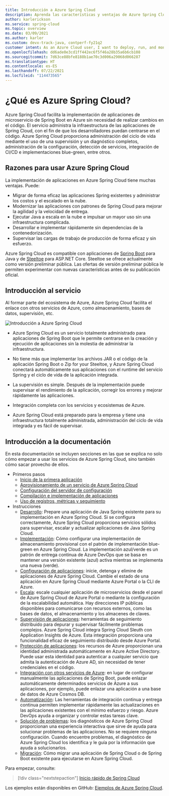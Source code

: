 ```yaml
---
title: Introducción a Azure Spring Cloud
description: Aprenda las características y ventajas de Azure Spring Cloud para implementar y administrar aplicaciones Java Spring en Azure.
author: karlerickson
ms.service: spring-cloud
ms.topic: overview
ms.date: 03/09/2021
ms.author: karler
ms.custom: devx-track-java, contperf-fy21q2
customer intent: As an Azure Cloud user, I want to deploy, run, and monitor Spring Boot microservices.
ms.openlocfilehash: dd6ade0e3cd1ff442ec6f5f46a28b35a6b6cb108
ms.sourcegitcommit: 7d63ce88bfe8188b1ae70c3d006a29068d066287
ms.translationtype: HT
ms.contentlocale: es-ES
ms.lasthandoff: 07/22/2021
ms.locfileid: "114473565"
---
```

# <a name="what-is-azure-spring-cloud"></a>¿Qué es Azure Spring Cloud?

Azure Spring Cloud facilita la implementación de aplicaciones de microservicio de Spring Boot en Azure sin necesidad de realizar cambios en el código.  El servicio administra la infraestructura de las aplicaciones de Spring Cloud, con el fin de que los desarrolladores puedan centrarse en el código.  Azure Spring Cloud proporciona administración del ciclo de vida mediante el uso de una supervisión y un diagnóstico completos, administración de la configuración, detección de servicios, integración de CI/CD e implementaciones blue-green, entre otros.

## <a name="why-use-azure-spring-cloud"></a>Razones para usar Azure Spring Cloud

La implementación de aplicaciones en Azure Spring Cloud tiene muchas ventajas.  Puede:
* Migrar de forma eficaz las aplicaciones Spring existentes y administrar los costos y el escalado en la nube.
* Modernizar las aplicaciones con patrones de Spring Cloud para mejorar la agilidad y la velocidad de entrega.
* Ejecutar Java a escala en la nube e impulsar un mayor uso sin una infraestructura complicada.
* Desarrollar e implementar rápidamente sin dependencias de la contenedorización.
* Supervisar las cargas de trabajo de producción de forma eficaz y sin esfuerzo.

Azure Spring Cloud es compatible con aplicaciones de [Spring Boot](https://spring.io/projects/spring-boot) para Java y de [Steeltoe](https://steeltoe.io/) para ASP.NET Core. Steeltoe se ofrece actualmente como versión preliminar pública. Las ofertas de versión preliminar pública le permiten experimentar con nuevas características antes de su publicación oficial.

## <a name="service-overview"></a>Introducción al servicio

Al formar parte del ecosistema de Azure, Azure Spring Cloud facilita el enlace con otros servicios de Azure, como almacenamiento, bases de datos, supervisión, etc.  

  ![Introducción a Azure Spring Cloud](media/spring-cloud-principles/azure-spring-cloud-overview.png)

* Azure Spring Cloud es un servicio totalmente administrado para aplicaciones de Spring Boot que le permite centrarse en la creación y ejecución de aplicaciones sin la molestia de administrar la infraestructura.

* No tiene más que implementar los archivos JAR o el código de la aplicación Spring Boot o Zip for your Steeltoe, y Azure Spring Cloud conectará automáticamente sus aplicaciones con el runtime del servicio Spring y el ciclo de vida de la aplicación integrada.

* La supervisión es simple. Después de la implementación puede supervisar el rendimiento de la aplicación, corregir los errores y mejorar rápidamente las aplicaciones. 

* Integración completa con los servicios y ecosistemas de Azure.

* Azure Spring Cloud está preparado para la empresa y tiene una infraestructura totalmente administrada, administración del ciclo de vida integrada y es fácil de supervisar.

## <a name="documentation-overview"></a>Introducción a la documentación
En esta documentación se incluyen secciones en las que se explica no solo cómo empezar a usar los servicios de Azure Spring Cloud, sino también cómo sacar provecho de ellos.

* Primeros pasos
    * [Inicio de la primera aplicación](./quickstart.md)
    * [Aprovisionamiento de un servicio de Azure Spring Cloud](./quickstart-provision-service-instance.md)
    * [Configuración del servidor de configuración]()
    * [Compilación e implementación de aplicaciones](./quickstart-deploy-apps.md)
    * [Uso de registros, métricas y seguimiento](./quickstart-logs-metrics-tracing.md)
* Instrucciones
    * [Desarrollo](how-to-prepare-app-deployment.md): Prepare una aplicación de Java Spring existente para su implementación en Azure Spring Cloud. Si se configura correctamente, Azure Spring Cloud proporciona servicios sólidos para supervisar, escalar y actualizar aplicaciones de Java Spring Cloud.
    * [Implementación](./how-to-staging-environment.md): Cómo configurar una implementación de almacenamiento provisional con el patrón de implementación blue-green en Azure Spring Cloud. La implementación azul/verde es un patrón de entrega continua de Azure DevOps que se basa en mantener una versión existente (azul) activa mientras se implementa una nueva (verde).
    * [Configuración de aplicaciones](./how-to-start-stop-delete.md):  inicie, detenga y elimine de aplicaciones de Azure Spring Cloud. Cambie el estado de una aplicación en Azure Spring Cloud mediante Azure Portal o la CLI de Azure.
    * [Escala](./how-to-scale-manual.md): escale cualquier aplicación de microservicios desde el panel de Azure Spring Cloud de Azure Portal o mediante la configuración de la escalabilidad automática. Hay direcciones IP públicas disponibles para comunicarse con recursos externos, como las bases de datos, el almacenamiento y los almacenes de claves.
    * [Supervisión de aplicaciones](./how-to-distributed-tracing.md): herramientas de seguimiento distribuido para depurar y supervisar fácilmente problemas complejos. Azure Spring Cloud integra Spring Cloud Sleuth con Application Insights de Azure. Esta integración proporciona una funcionalidad eficaz de seguimiento distribuido desde Azure Portal.
    * [Protección de aplicaciones](./how-to-enable-system-assigned-managed-identity.md): los recursos de Azure proporcionan una identidad administrada automáticamente en Azure Active Directory. Puede usar esta identidad para autenticar a cualquier servicio que admita la autenticación de Azure AD, sin necesidad de tener credenciales en el código.
    * [Integración con otros servicios de Azure](./how-to-bind-cosmos.md): en lugar de configurar manualmente las aplicaciones de Spring Boot, puede enlazar automáticamente determinados servicios de Azure a sus aplicaciones, por ejemplo, puede enlazar una aplicación a una base de datos de Azure Cosmos DB.
    * [Automatización](./how-to-cicd.md): Las herramientas de integración continua y entrega continua permiten implementar rápidamente las actualizaciones en las aplicaciones existentes con el mínimo esfuerzo y riesgo. Azure DevOps ayuda a organizar y controlar estas tareas clave. 
    * [Solución de problemas](./how-to-self-diagnose-solve.md): los diagnósticos de Azure Spring Cloud proporcionan una experiencia interactiva que sirve de ayuda para solucionar problemas de las aplicaciones. No se requiere ninguna configuración. Cuando encuentre problemas, el diagnóstico de Azure Spring Cloud los identifica y le guía por la información que ayuda a solucionarlos.
    * [Migración](/azure/developer/java/migration/migrate-spring-boot-to-azure-spring-cloud): Cómo migrar una aplicación de Spring Cloud o de Spring Boot existente para ejecutarse en Azure Spring Cloud.

 Para empezar, consulte:

> [!div class="nextstepaction"]
> [Inicio rápido de Spring Cloud](./quickstart.md)

Los ejemplos están disponibles en GitHub: [Ejemplos de Azure Spring Cloud](https://github.com/Azure-Samples/Azure-Spring-Cloud-Samples/tree/master/).